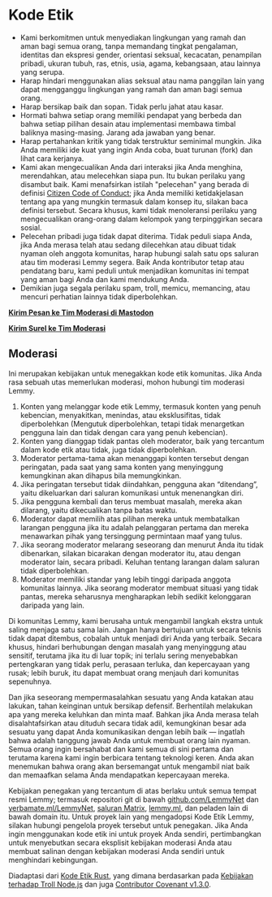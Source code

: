 # Kode Etik

- Kami berkomitmen untuk menyediakan lingkungan yang ramah dan aman bagi semua orang, tanpa memandang tingkat pengalaman, identitas dan ekspresi gender, orientasi seksual, kecacatan, penampilan pribadi, ukuran tubuh, ras, etnis, usia, agama, kebangsaan, atau lainnya yang serupa.
- Harap hindari menggunakan alias seksual atau nama panggilan lain yang dapat mengganggu lingkungan yang ramah dan aman bagi semua orang.
- Harap bersikap baik dan sopan. Tidak perlu jahat atau kasar.
- Hormati bahwa setiap orang memiliki pendapat yang berbeda dan bahwa setiap pilihan desain atau implementasi membawa timbal baliknya masing-masing. Jarang ada jawaban yang benar.
- Harap pertahankan kritik yang tidak terstruktur seminimal mungkin. Jika Anda memiliki ide kuat yang ingin Anda coba, buat turunan (fork) dan lihat cara kerjanya.
- Kami akan mengecualikan Anda dari interaksi jika Anda menghina, merendahkan, atau melecehkan siapa pun. Itu bukan perilaku yang disambut baik. Kami menafsirkan istilah "pelecehan" yang berada di definisi [Citizen Code of Conduct](https://github.com/stumpsyn/policies/blob/master/citizen_code_of_conduct.md); jika Anda memiliki ketidakjelasan tentang apa yang mungkin termasuk dalam konsep itu, silakan baca definisi tersebut. Secara khusus, kami tidak menoleransi perilaku yang mengecualikan orang-orang dalam kelompok yang terpinggirkan secara sosial.
- Pelecehan pribadi juga tidak dapat diterima. Tidak peduli siapa Anda, jika Anda merasa telah atau sedang dilecehkan atau dibuat tidak nyaman oleh anggota komunitas, harap hubungi salah satu ops saluran atau tim moderasi Lemmy segera. Baik Anda kontributor tetap atau pendatang baru, kami peduli untuk menjadikan komunitas ini tempat yang aman bagi Anda dan kami mendukung Anda.
- Demikian juga segala perilaku spam, troll, memicu, memancing, atau mencuri perhatian lainnya tidak diperbolehkan.

[**Kirim Pesan ke Tim Moderasi di Mastodon**](https://mastodon.social/@LemmyDev)

[**Kirim Surel ke Tim Moderasi**](mailto:contact@lemmy.ml)

## Moderasi

Ini merupakan kebijakan untuk menegakkan kode etik komunitas. Jika Anda rasa sebuah utas memerlukan moderasi, mohon hubungi tim moderasi Lemmy.

1. Konten yang melanggar kode etik Lemmy, termasuk konten yang penuh kebencian, menyakitkan, menindas, atau eksklusifitas, tidak diperbolehkan (Mengutuk diperbolehkan, tetapi tidak menargetkan pengguna lain dan tidak dengan cara yang penuh kebencian).
2. Konten yang dianggap tidak pantas oleh moderator, baik yang tercantum dalam kode etik atau tidak, juga tidak diperbolehkan.
3. Moderator pertama-tama akan menanggapi konten tersebut dengan peringatan, pada saat yang sama konten yang menyinggung kemungkinan akan dihapus bila memungkinkan.
4. Jika peringatan tersebut tidak diindahkan, pengguna akan “ditendang”, yaitu dikeluarkan dari saluran komunikasi untuk menenangkan diri.
5. Jika pengguna kembali dan terus membuat masalah, mereka akan dilarang, yaitu dikecualikan tanpa batas waktu.
6. Moderator dapat memilih atas pilihan mereka untuk membatalkan larangan pengguna jika itu adalah pelanggaran pertama dan mereka menawarkan pihak yang tersinggung permintaan maaf yang tulus.
7. Jika seorang moderator melarang seseorang dan menurut Anda itu tidak dibenarkan, silakan bicarakan dengan moderator itu, atau dengan moderator lain, secara pribadi. Keluhan tentang larangan dalam saluran tidak diperbolehkan.
8. Moderator memiliki standar yang lebih tinggi daripada anggota komunitas lainnya. Jika seorang moderator membuat situasi yang tidak pantas, mereka seharusnya mengharapkan lebih sedikit kelonggaran daripada yang lain.

Di komunitas Lemmy, kami berusaha untuk mengambil langkah ekstra untuk saling menjaga satu sama lain. Jangan hanya bertujuan untuk secara teknis tidak dapat ditembus, cobalah untuk menjadi diri Anda yang terbaik. Secara khusus, hindari berhubungan dengan masalah yang menyinggung atau sensitif, terutama jika itu di luar topik; ini terlalu sering menyebabkan pertengkaran yang tidak perlu, perasaan terluka, dan kepercayaan yang rusak; lebih buruk, itu dapat membuat orang menjauh dari komunitas sepenuhnya.

Dan jika seseorang mempermasalahkan sesuatu yang Anda katakan atau lakukan, tahan keinginan untuk bersikap defensif. Berhentilah melakukan apa yang mereka keluhkan dan minta maaf. Bahkan jika Anda merasa telah disalahtafsirkan atau dituduh secara tidak adil, kemungkinan besar ada sesuatu yang dapat Anda komunikasikan dengan lebih baik — ingatlah bahwa adalah tanggung jawab Anda untuk membuat orang lain nyaman. Semua orang ingin bersahabat dan kami semua di sini pertama dan terutama karena kami ingin berbicara tentang teknologi keren. Anda akan menemukan bahwa orang akan bersemangat untuk mengambil niat baik dan memaafkan selama Anda mendapatkan kepercayaan mereka.

Kebijakan penegakan yang tercantum di atas berlaku untuk semua tempat resmi Lemmy; termasuk repositori git di bawah [github.com/LemmyNet](https://github.com/LemmyNet) dan [yerbamate.ml/LemmyNet](https://yerbamate.ml/LemmyNet), [saluran Matrix](https://matrix.to/#/!BZVTUuEiNmRcbFeLeI:matrix.org), [lemmy.ml](https://lemmy.ml), dan peladen lain di bawah domain itu. Untuk proyek lain yang mengadopsi Kode Etik Lemmy, silakan hubungi pengelola proyek tersebut untuk penegakan. Jika Anda ingin menggunakan kode etik ini untuk proyek Anda sendiri, pertimbangkan untuk menyebutkan secara eksplisit kebijakan moderasi Anda atau membuat salinan dengan kebijakan moderasi Anda sendiri untuk menghindari kebingungan.

Diadaptasi dari [Kode Etik Rust](https://www.rust-lang.org/policies/code-of-conduct), yang dimana berdasarkan pada [Kebijakan terhadap Troll Node.js](http://blog.izs.me/post/30036893703/policy-on-trolling) dan juga [Contributor Covenant v1.3.0](https://www.contributor-covenant.org/version/1/3/0/).
